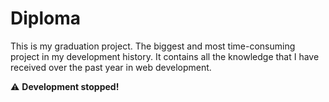# Diploma

This is my graduation project.
The biggest and most time-consuming project in my development history. It contains all the knowledge that I have received over the past year in web development.

⚠️ **Development stopped!**
